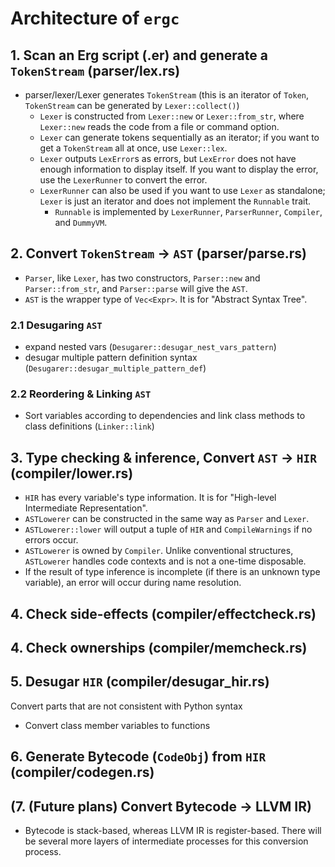 # Architecture of `ergc`

## 1. Scan an Erg script (.er) and generate a `TokenStream` (parser/lex.rs)

* parser/lexer/Lexer generates `TokenStream` (this is an iterator of `Token`, `TokenStream` can be generated by `Lexer::collect()`)
  * `Lexer` is constructed from `Lexer::new` or `Lexer::from_str`, where `Lexer::new` reads the code from a file or command option.
  * `Lexer` can generate tokens sequentially as an iterator; if you want to get a `TokenStream` all at once, use `Lexer::lex`.
  * `Lexer` outputs `LexError`s as errors, but `LexError` does not have enough information to display itself. If you want to display the error, use the `LexerRunner` to convert the error.
  * `LexerRunner` can also be used if you want to use `Lexer` as standalone; `Lexer` is just an iterator and does not implement the `Runnable` trait.
    * `Runnable` is implemented by `LexerRunner`, `ParserRunner`, `Compiler`, and `DummyVM`.

## 2. Convert `TokenStream` -> `AST` (parser/parse.rs)

* `Parser`, like `Lexer`, has two constructors, `Parser::new` and `Parser::from_str`, and `Parser::parse` will give the `AST`.
* `AST` is the wrapper type of `Vec<Expr>`. It is for "Abstract Syntax Tree".

### 2.1 Desugaring `AST`

* expand nested vars (`Desugarer::desugar_nest_vars_pattern`)
* desugar multiple pattern definition syntax (`Desugarer::desugar_multiple_pattern_def`)

### 2.2 Reordering & Linking `AST`

* Sort variables according to dependencies and link class methods to class definitions (`Linker::link`)

## 3. Type checking & inference, Convert `AST` -> `HIR` (compiler/lower.rs)

* `HIR` has every variable's type information. It is for "High-level Intermediate Representation".
* `ASTLowerer` can be constructed in the same way as `Parser` and `Lexer`.
* `ASTLowerer::lower` will output a tuple of `HIR` and `CompileWarnings` if no errors occur.
* `ASTLowerer` is owned by `Compiler`. Unlike conventional structures, `ASTLowerer` handles code contexts and is not a one-time disposable.
* If the result of type inference is incomplete (if there is an unknown type variable), an error will occur during name resolution.

## 4. Check side-effects (compiler/effectcheck.rs)

## 4. Check ownerships (compiler/memcheck.rs)

## 5. Desugar `HIR` (compiler/desugar_hir.rs)

Convert parts that are not consistent with Python syntax

* Convert class member variables to functions

## 6. Generate Bytecode (`CodeObj`) from `HIR` (compiler/codegen.rs)

## (7. (Future plans) Convert Bytecode -> LLVM IR)

* Bytecode is stack-based, whereas LLVM IR is register-based.
  There will be several more layers of intermediate processes for this conversion process.
